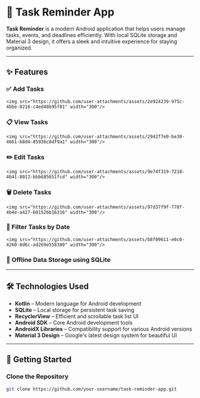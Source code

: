 # 📌 Task Reminder App

**Task Reminder** is a modern Android application that helps users manage tasks, events, and deadlines efficiently. With local SQLite storage and Material 3 design, it offers a sleek and intuitive experience for staying organized.

---

## ✨ Features

### ✅ Add Tasks  
    <img src="https://github.com/user-attachments/assets/2e924239-975c-4bbe-8216-c4ed48b95f81" width="300"/>



### 📋 View Tasks  
    <img src="https://github.com/user-attachments/assets/2942f7e0-be30-4661-b8d4-85936c0df9a1" width="300"/>



### ✏️ Edit Tasks  
    <img src="https://github.com/user-attachments/assets/9e74f319-7210-4641-8012-bbb685651fcd" width="300"/>



### 🗑️ Delete Tasks  
    <img src="https://github.com/user-attachments/assets/97d37f9f-778f-4b4e-a427-601526b16316" width="300"/>



### 📅 Filter Tasks by Date  
    <img src="https://github.com/user-attachments/assets/b8f09611-e0c0-4260-8d6c-ad269e558380" width="300"/>



### 💾 Offline Data Storage using SQLite 

---

## 🛠 Technologies Used

- **Kotlin** – Modern language for Android development  
- **SQLite** – Local storage for persistent task saving  
- **RecyclerView** – Efficient and scrollable task list UI  
- **Android SDK** – Core Android development tools  
- **AndroidX Libraries** – Compatibility support for various Android versions  
- **Material 3 Design** – Google's latest design system for beautiful UI

---

## 🚀 Getting Started

### Clone the Repository
```bash
git clone https://github.com/your-username/task-reminder-app.git
